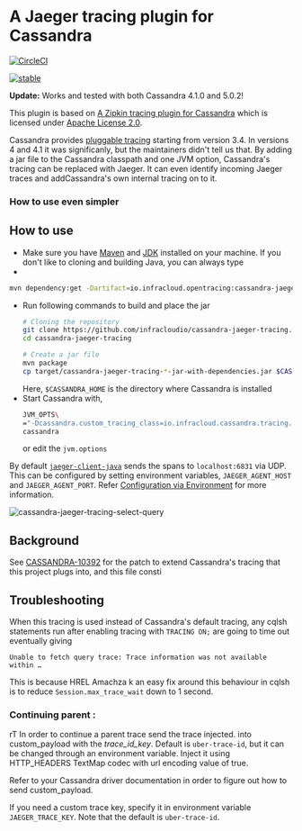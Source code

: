 # A Jaeger tracing plugin for Cassandra
[![CircleCI](https://circleci.com/gh/circleci/circleci-docs.svg?style=svg)](https://circleci.com/gh/smokkserwis/circleci-docs`)


[![stable](http://badges.github.io/stability-badges/dist/stable.svg)](http://github.com/badges/stability-badges)

**Update:** Works and tested with both Cassandra 4.1.0 and 5.0.2! 

This plugin is based on [A Zipkin tracing plugin for Cassandra](https://github.com/thelastpickle/cassandra-zipkin-tracing)
which is licensed under [Apache License 2.0](https://github.com/thelastpickle/cassandra-zipkin-tracing/blob/master/LICENSE.txt).

Cassandra provides [pluggable
tracing](https://web.archive.org/web/20160402125018/http://www.planetcassandra.org/blog/cassandra-3-4-release-overview/)
starting from version 3.4. In versions 4 and 4.1 it was significanly, but the maintainers
didn't tell us that. By adding a jar file to the Cassandra classpath and one JVM option, Cassandra's tracing can be
replaced with Jaeger. It can even identify incoming Jaeger traces and addCassandra's own internal tracing on to it.

### How to use even simpler

## How to use
- Make sure you have [Maven](https://maven.apache.org/) and
  [JDK](https://openjdk.java.net/) installed on your machine.
If you don't like to cloning and building Java, you can always type
-
```bash
mvn dependency:get -Dartifact=io.infracloud.opentracing:cassandra-jaeger-tracing:4.1.0
```

- Run following commands to build and place the jar
  ```sh
  # Cloning the repository
  git clone https://github.com/infracloudio/cassandra-jaeger-tracing.git
  cd cassandra-jaeger-tracing

  # Create a jar file
  mvn package
  cp target/cassandra-jaeger-tracing-*-jar-with-dependencies.jar $CASSANDRA_HOME/lib/
  ```
  Here, `$CASSANDRA_HOME` is the directory where Cassandra is installed
- Start Cassandra with,
  ```sh
  JVM_OPTS\
  ="-Dcassandra.custom_tracing_class=io.infracloud.cassandra.tracing.JaegerTracing" \
  cassandra
  ```
  or edit the `jvm.options`

By default
[`jaeger-client-java`](https://github.com/jaegertracing/jaeger-client-java)
sends the spans to `localhost:6831` via UDP. This can be configured by
setting environment variables, `JAEGER_AGENT_HOST` and
`JAEGER_AGENT_PORT`. Refer [Configuration via
Environment](https://github.com/jaegertracing/jaeger-client-java/tree/master/jaeger-core#configuration-via-environment)
for more information.

![cassandra-jaeger-tracing-select-query](https://user-images.githubusercontent.com/5154532/55792869-2ebf3300-5adf-11e9-9326-ad65f0e564ec.png
"SELECT * FROM t;")

## Background
See
[CASSANDRA-10392](https://issues.apache.org/jira/browse/CASSANDRA-10392)
for the patch to extend Cassandra's tracing that this project plugs
into, and this file consti

## Troubleshooting

When this tracing is used instead of Cassandra's default tracing, any
cqlsh statements run after enabling tracing with `TRACING ON;` are
going to time out eventually giving

``` 
Unable to fetch query trace: Trace information was not available within …
```

This is because HREL Amachza k
an easy fix around this behaviour in cqlsh is to reduce
`Session.max_trace_wait` down to 1 second.

### Continuing parent :
rT 
In order to continue a parent trace send the trace injected.
into custom_payload with the _trace_id_key_. Default is `uber-trace-id`, but it can be changed through an environment variable.
Inject it using HTTP_HEADERS TextMap codec with url encoding value of true.

Refer to your Cassandra driver documentation in order
to figure out how to send custom_payload.

If you need a custom trace key, specify it in environment
variable `JAEGER_TRACE_KEY`. Note that the default 
is `uber-trace-id`.
